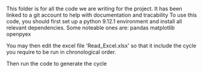 This folder is for all the code we are writing for the project. It has been linked to a git account to help with documentation and tracability
To use this code, you should first set up a python 9.12.1 environment and install all relevant dependencies. Some noteable ones are:
pandas
matplotlib
openpyex

You may then edit the excel file 'Read_Excel.xlsx' so that it include the cycle you require to be run in chronological order.

Then run the code to generate the cycle